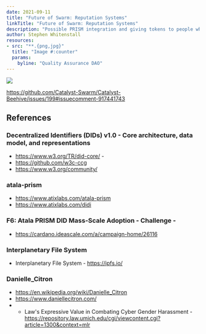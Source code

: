 ```yaml
---
date: 2021-09-11
title: "Future of Swarm: Reputation Systems"
linkTitle: "Future of Swarm: Reputation Systems"
description: "Possible PRISM integration and giving tokens to people who join meets"
author: Stephen Whitenstall
resources:
- src: "**.{png,jpg}"
  title: "Image #:counter"
  params:
    byline: "Quality Assurance DAO"
---
```


![](https://user-images.githubusercontent.com/25156451/132986348-fd09ad51-10ce-4636-94c2-a5f752f40e9b.png)

https://github.com/Catalyst-Swarm/Catalyst-Beehive/issues/199#issuecomment-917441743

## References 
### Decentralized Identifiers (DIDs) v1.0 - Core architecture, data model, and representations
- https://www.w3.org/TR/did-core/ - 
- https://github.com/w3c-ccg
- https://www.w3.org/community/
### atala-prism
- https://www.atixlabs.com/atala-prism
- https://www.atixlabs.com/didi
### F6: Atala PRISM DID Mass-Scale Adoption - Challenge - 
- https://cardano.ideascale.com/a/campaign-home/26116
### Interplanetary File System
- Interplanetary File System - https://ipfs.io/
### Danielle_Citron
- https://en.wikipedia.org/wiki/Danielle_Citron
- https://www.daniellecitron.com/
- - Law's Expressive Value in Combating Cyber Gender Harassment  - https://repository.law.umich.edu/cgi/viewcontent.cgi?article=1300&context=mlr



